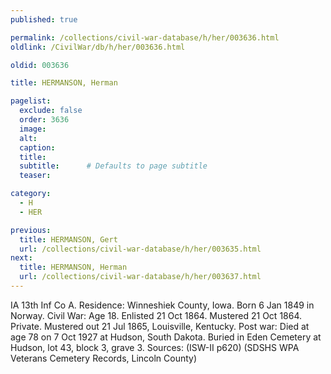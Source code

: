 ```yaml
---
published: true

permalink: /collections/civil-war-database/h/her/003636.html
oldlink: /CivilWar/db/h/her/003636.html

oldid: 003636

title: HERMANSON, Herman

pagelist:
  exclude: false
  order: 3636
  image: 
  alt:
  caption:
  title:
  subtitle:      # Defaults to page subtitle
  teaser:

category: 
  - H 
  - HER

previous:
  title: HERMANSON, Gert
  url: /collections/civil-war-database/h/her/003635.html  
next:
  title: HERMANSON, Herman
  url: /collections/civil-war-database/h/her/003637.html   
---
```

IA 13th Inf Co A. Residence: Winneshiek County, Iowa. Born 6 Jan 1849 in Norway. Civil War: Age 18. Enlisted 21 Oct 1864. Mustered 21 Oct 1864. Private. Mustered out 21 Jul 1865, Louisville, Kentucky. Post war: Died at age 78 on 7 Oct 1927 at Hudson, South Dakota. Buried in Eden Cemetery at Hudson, lot 43, block 3, grave 3. Sources: (ISW-II p620) (SDSHS WPA Veterans Cemetery Records, Lincoln County)